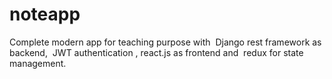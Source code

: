 # noteapp

Complete modern app for teaching purpose with ​ Django rest framework as backend, ​ JWT
authentication​ , react.js as frontend and ​ redux​ for state management.

